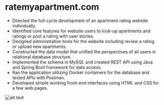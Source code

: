 # ratemyapartment.com
- Directed the full-cycle development of an apartment rating website individually.
-	Identified core features for website users to look-up apartments and ratings or post a rating with user stories.
-	Designed administration tools for the website including review a rating or upload new apartments.
-	Constructed the data model that unified the perspectives of all users in relational database structure.
-	Implemented the schema in MySQL and created REST API using Java and Spring Boot framework for data access.
-	Ran the application utilizing Docker containers for the database and tested APIs with Postman.
-	Developed simple working front-end interfaces using HTML and CSS for a few web pages.

![alt text](https://github.com/jiaying021218/ratemyapartment/apartmentHomePage.png)

